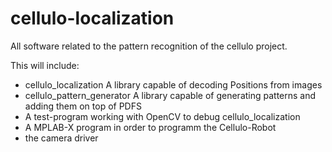 # cellulo-localization
All software related to the pattern recognition of the cellulo project.

This will include:
 - cellulo_localization A library capable of decoding Positions from images
 - cellulo_pattern_generator A library capable of generating patterns and adding them on top of PDFS
 - A test-program working with OpenCV to debug cellulo_localization
 - A MPLAB-X program in order to programm the Cellulo-Robot
 - the camera driver
